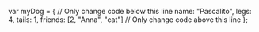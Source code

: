 var myDog = {
// Only change code below this line
name: "Pascalito",
legs: 4,
tails: 1,
friends: [2, "Anna", "cat"]
// Only change code above this line
};
